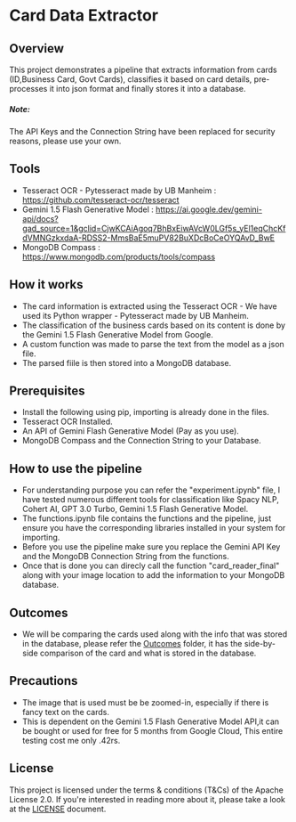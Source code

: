 # Card Data Extractor

## Overview 
This project demonstrates a pipeline that extracts information from cards (ID,Business Card, Govt Cards), classifies it based on card details, pre-processes it into json format and finally stores it into a database.

##### Note:
The API Keys and the Connection String have been replaced for security reasons, please use your own.

## Tools
- Tesseract OCR - Pytesseract made by UB Manheim :
  https://github.com/tesseract-ocr/tesseract
- Gemini 1.5 Flash Generative Model :
 https://ai.google.dev/gemini-api/docs?gad_source=1&gclid=CjwKCAiAgoq7BhBxEiwAVcW0LGf5s_yEl1eqChcKfdVMNGzkxdaA-RDSS2-MmsBaE5muPV82BuXDcBoCeOYQAvD_BwE
- MongoDB Compass :
  https://www.mongodb.com/products/tools/compass

## How it works
-  The card information is extracted using the Tesseract OCR - We have used its Python wrapper - Pytesseract made by UB Manheim.
- The classification of the business cards based on its content is done by the Gemini 1.5 Flash Generative Model from Google.
- A custom function was made to parse the text from the model as a json file.
- The parsed fiile is then stored into a MongoDB database.

## Prerequisites
- Install the following using pip, importing is already done in the files.
- Tesseract OCR Installed.
- An API of Gemini Flash Generative Model (Pay as you use).
- MongoDB Compass and the Connection String to your Database.

## How to use the pipeline
- For understanding purpose you can refer the "experiment.ipynb" file, I have tested numerous different tools for classification like Spacy NLP, Cohert AI, GPT 3.0 Turbo, Gemini 1.5 Flash Generative Model.
- The functions.ipynb file contains the functions and the pipeline, just ensure you have the corresponding libraries installed in your system for importing.
- Before you use the pipeline make sure you replace the Gemini API Key and the MongoDB Connection String from the functions.
- Once that is done you can direcly call the function "card_reader_final" along with your image location to add the information to your MongoDB database.

## Outcomes
- We will be comparing the cards used along with the info that was stored in the database, please refer the [Outcomes](./Outcomes/) folder, it has the side-by-side comparison of the card and what is stored in the database.

## Precautions
- The image that is used must be be zoomed-in, especially if there is fancy text on the cards.
- This is dependent on the Gemini 1.5 Flash Generative Model API,it can be bought or used for free for 5 months from Google Cloud, This entire testing cost me only .42rs.

## License
This project is licensed under the terms & conditions (T&Cs) of the Apache License 2.0. If you're interested in reading more about it, please take a look at the [LICENSE](./LICENSE) document.
